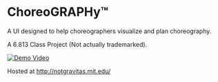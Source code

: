# ChoreoGRAPHy™
A UI designed to help choreographers visualize and plan choreography.

A 6.813 Class Project (Not actually trademarked).


[![Demo Video](https://i.imgur.com/yeB72XI.jpg)](https://www.youtube.com/watch?v=pNluhHWl94Q)

Hosted at http://notgravitas.mit.edu/
